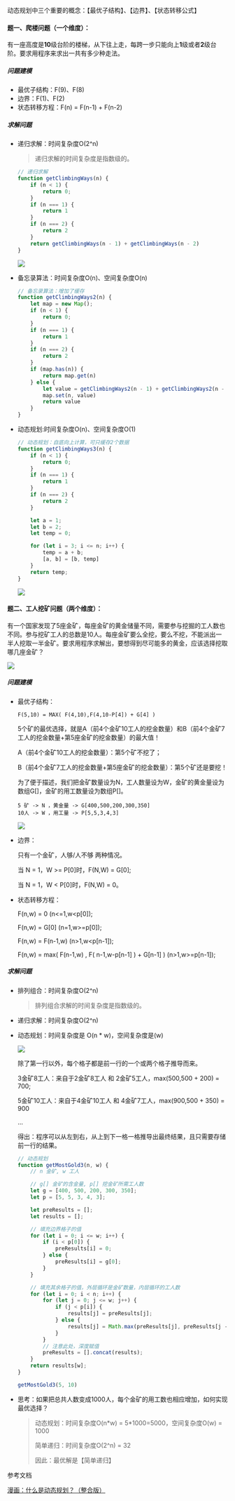 动态规划中三个重要的概念：【最优子结构】、【边界】、【状态转移公式】

#### **题一、爬楼问题（一个维度）：**

有一座高度是**10**级台阶的楼梯，从下往上走，每跨一步只能向上**1**级或者**2**级台阶。要求用程序来求出一共有多少种走法。

##### 问题建模

- 最优子结构：F(9)、F(8)
- 边界：F(1)、F(2)
- 状态转移方程：F(n) = F(n-1) + F(n-2)

##### 求解问题

- 递归求解：时间复杂度O(2^n)

  > 递归求解的时间复杂度是指数级的。

  ```javascript
  // 递归求解
  function getClimbingWays(n) {
      if (n < 1) {
          return 0;
      }
      if (n === 1) {
          return 1
      }
      if (n === 2) {
          return 2
      }
      return getClimbingWays(n - 1) + getClimbingWays(n - 2)
  }
  ```

  ![](imgs/动态规划/爬楼-递归解.jpg)

- 备忘录算法：时间复杂度O(n)、空间复杂度O(n)

  ```javascript
  // 备忘录算法：增加了缓存
  function getClimbingWays2(n) {
      let map = new Map();
      if (n < 1) {
          return 0;
      }
      if (n === 1) {
          return 1
      }
      if (n === 2) {
          return 2
      }
      if (map.has(n)) {
          return map.get(n)
      } else {
          let value = getClimbingWays2(n - 1) + getClimbingWays2(n - 2);
          map.set(n, value)
          return value
      }
  }
  ```

  

- 动态规划:时间复杂度O(n)、空间复杂度O(1)

  ```javascript
  // 动态规划：自底向上计算，可只缓存2个数据
  function getClimbingWays3(n) {
      if (n < 1) {
          return 0;
      }
      if (n === 1) {
          return 1
      }
      if (n === 2) {
          return 2
      }
  
      let a = 1;
      let b = 2;
      let temp = 0;
  
      for (let i = 3; i <= n; i++) {
          temp = a + b;
          [a, b] = [b, temp]
      }
      return temp;
  }
  ```

  ![](imgs/动态规划/爬楼-动态规划.png)

#### **题二、工人挖矿问题（两个维度）：**

​	有一个国家发现了5座金矿，每座金矿的黄金储量不同，需要参与挖掘的工人数也不同。参与挖矿工人的总数是10人。每座金矿要么全挖，要么不挖，不能派出一半人挖取一半金矿。要求用程序求解出，要想得到尽可能多的黄金，应该选择挖取哪几座金矿？

![](imgs/动态规划/国王和金矿.png)

##### 问题建模

- 最优子结构：

  `F(5,10) = MAX( F(4,10),F(4,10-P[4]) + G[4] )`

  5个矿的最优选择，就是A（前4个金矿10工人的挖金数量）和B（前4个金矿7工人的挖金数量+第5座金矿的挖金数量）的最大值！

  A（前4个金矿10工人的挖金数量）：第5个矿不挖了；

  B（前4个金矿7工人的挖金数量+第5座金矿的挖金数量）：第5个矿还是要挖！

  

  为了便于描述，我们把金矿数量设为N，工人数量设为W，金矿的黄金量设为数组G[]，金矿的用工数量设为数组P[]。

  ```
  5 矿 -> N ，黄金量 -> G[400,500,200,300,350]
  10人 -> W ，用工量 -> P[5,5,3,4,3]
  ```

  ![](imgs/动态规划/挖矿-两个最优子结构.jpg)

- 边界：

  只有一个金矿，人够/人不够 两种情况。

  当 N = 1，W >= P[0]时，F(N,W) = G[0];

  当 N = 1，W < P[0]时，F(N,W) = 0。

- 状态转移方程：

  F(n,w) = 0 (n<=1,w<p[0]);

  F(n,w) = G[0] (n=1,w>=p[0]);

  F(n,w) = F(n-1,w) (n>1,w<p[n-1]);

  F(n,w) = max( F(n-1,w) , F( n-1,w-p[n-1] ) + G[n-1] ) (n>1,w>=p[n-1]);

##### 求解问题

- 排列组合：时间复杂度O(2^n)

  > 排列组合求解的时间复杂度是指数级的。

- 递归求解：时间复杂度O(2^n)

- 动态规划：时间复杂度是 O(n * w)，空间复杂度是(w)

  ![](imgs/动态规划/挖矿-动态规划.png)

  除了第一行以外，每个格子都是前一行的一个或两个格子推导而来。

  3金矿8工人：来自于2金矿8工人 和 2金矿5工人，max(500,500 + 200) = 700;

  5金矿10工人：来自于4金矿10工人 和 4金矿7工人，max(900,500 + 350) = 900

  ...

  得出：程序可以从左到右，从上到下一格一格推导出最终结果，且只需要存储前一行的结果。

  ```javascript
  // 动态规划
  function getMostGold3(n, w) {
      // n 金矿, w 工人
  
      // g[] 金矿的含金量, p[] 挖金矿所需工人数
      let g = [400, 500, 200, 300, 350];
      let p = [5, 5, 3, 4, 3];
  
      let preResults = [];
      let results = [];
  
      // 填充边界格子的值
      for (let i = 0; i <= w; i++) {
          if (i < p[0]) {
              preResults[i] = 0;
          } else {
              preResults[i] = g[0];
          }
      }
  
      // 填充其余格子的值，外层循环是金矿数量，内层循环的工人数
      for (let i = 0; i < n; i++) {
          for (let j = 0; j <= w; j++) {
              if (j < p[i]) {
                  results[j] = preResults[j];
              } else {
                  results[j] = Math.max(preResults[j], preResults[j - p[i]] + g[i])
              }
          }
          // 注意此处，深度赋值
          preResults = [].concat(results);
      }
      return results[w];
  }
  
  getMostGold3(5, 10)
  ```

- 思考：如果把总共人数变成1000人，每个金矿的用工数也相应增加，如何实现最优选择？

  > 动态规划：时间复杂度O(n\*w) = 5\*1000=5000，空间复杂度O(w) = 1000
  >
  > 简单递归：时间复杂度O(2^n) = 32
  >
  > 因此：最优解是【简单递归】

参考文档

[漫画：什么是动态规划？（整合版） ](https://www.sohu.com/a/149075950_684445)